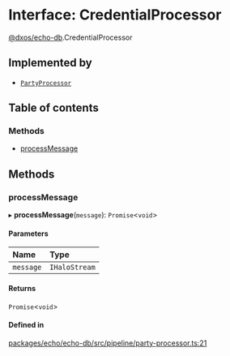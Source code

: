 # Interface: CredentialProcessor

[@dxos/echo-db](../modules/dxos_echo_db.md).CredentialProcessor

## Implemented by

- [`PartyProcessor`](../classes/dxos_echo_db.PartyProcessor.md)

## Table of contents

### Methods

- [processMessage](dxos_echo_db.CredentialProcessor.md#processmessage)

## Methods

### processMessage

▸ **processMessage**(`message`): `Promise`<`void`\>

#### Parameters

| Name | Type |
| :------ | :------ |
| `message` | `IHaloStream` |

#### Returns

`Promise`<`void`\>

#### Defined in

[packages/echo/echo-db/src/pipeline/party-processor.ts:21](https://github.com/dxos/dxos/blob/e3b936721/packages/echo/echo-db/src/pipeline/party-processor.ts#L21)
